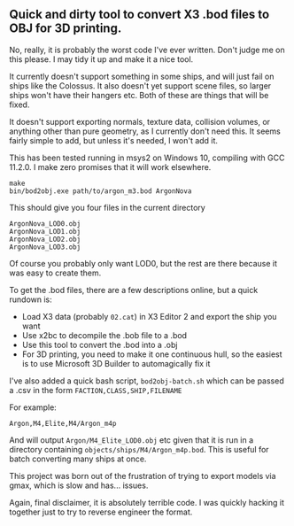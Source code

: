 ## Quick and dirty tool to convert X3 .bod files to OBJ for 3D printing.

No, really, it is probably the worst code I've ever written. Don't judge me on this please.
I may tidy it up and make it a nice tool.

It currently doesn't support something in some ships, and will just fail on ships like the Colossus.
It also doesn't yet support scene files, so larger ships won't have their hangers etc.
Both of these are things that will be fixed.

It doesn't support exporting normals, texture data, collision volumes, or anything other than pure geometry, as I currently don't
need this. It seems fairly simple to add, but unless it's needed, I won't add it.

This has been tested running in msys2 on Windows 10, compiling with GCC 11.2.0. I make zero promises that it will work elsewhere.

```
make
bin/bod2obj.exe path/to/argon_m3.bod ArgonNova
```

This should give you four files in the current directory
```
ArgonNova_LOD0.obj
ArgonNova_LOD1.obj
ArgonNova_LOD2.obj
ArgonNova_LOD3.obj
```

Of course you probably only want LOD0, but the rest are there because it was easy to create them.

To get the .bod files, there are a few descriptions online, but a quick rundown is:
* Load X3 data (probably `02.cat`) in X3 Editor 2 and export the ship you want
* Use x2bc to decompile the .bob file to a .bod
* Use this tool to convert the .bod into a .obj
* For 3D printing, you need to make it one continuous hull, so the easiest is to use Microsoft 3D Builder to automagically fix it

I've also added a quick bash script, `bod2obj-batch.sh` which can be passed a .csv in the form
`FACTION,CLASS,SHIP,FILENAME`

For example:
```
Argon,M4,Elite,M4/Argon_m4p
```

And will output `Argon/M4_Elite_LOD0.obj` etc given that it is run in a directory containing `objects/ships/M4/Argon_m4p.bod`. This is useful for batch converting many ships at once.

This project was born out of the frustration of trying to export models via gmax, which is slow and has... issues.

Again, final disclaimer, it is absolutely terrible code. I was quickly hacking it together just to try to reverse engineer the format.
